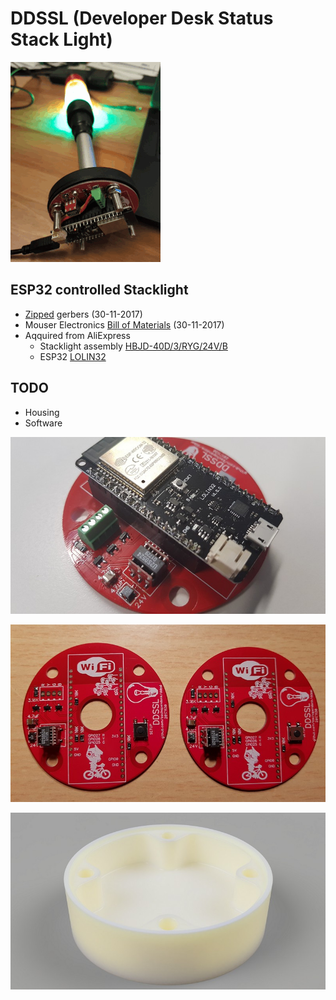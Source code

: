 # DDSSL (Developer Desk Status Stack Light)

![ddssl](assets/gyr.gif)

## ESP32 controlled Stacklight

* [Zipped](hardware/gerber/ddssl_20171130.zip) gerbers (30-11-2017)
* Mouser Electronics [Bill of Materials](hardware/bom.pdf) (30-11-2017)
* Aqquired from AliExpress
    * Stacklight assembly [HBJD-40D/3/RYG/24V/B](https://www.aliexpress.com/item/ONPOW-40mm-Warning-Light-Red-Yellow-Green-Continous-LED-Light-Indicator-Signal-Tower-Light-DC24V-HBJD/32718843984.html)
    * ESP32 [LOLIN32](https://www.aliexpress.com/item/10Pin-Convert-To-Standard-6-Pin-Adapter-Board-For-ATMEL-STK500-AVRISP-USBASP/1859124621.html)

## TODO

* Housing
* Software

![ddssl](assets/1.jpg)

![ddssl](assets/2.jpg)

![ddssl](assets/3.jpg)